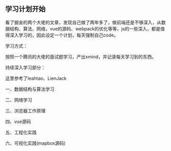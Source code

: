 ## 学习计划开始

看了掘金的两个大佬的文章，发现自己做了两年多了，做前端还是不够深入，从数据结构、算法、网络，vue的源码、webpack的优化等等，js的一些深入，都是值得深入学习的，因此设定一个计划，每天强制自己code。

学习方式：

按照一个腾讯的大佬的面试题学习，产出xmind，并记录每天学习到的东西。

持续深入学习部分：

这里参考了leahtao、LienJack

一、数据结构与算法学习

二、网络学习

三、浏览器工作原理

四、vue源码

五、工程化实践

六、可视化实践(mapbox源码)
